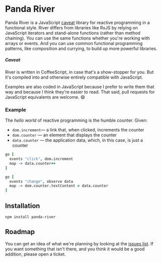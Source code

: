# Panda River

Panda River is a JavaScript [caveat](#caveat) library for reactive programming in a functional style. River differs from libraries like RxJS by relying on JavaScript iterators and stand-alone functions (rather than method chaining). You can use the same functions whether you're working with arrays or events. And you can use common functional programming patterns, like composition and currying, to build up more powerful libraries.

##### Caveat

River is written in CoffeeScript, in case that's a show-stopper for you. But it's compiled into and otherwise entirely compatible with JavaScript.

Examples are also coded in JavaScript because I prefer to write them that way and because I think they're easier to read. That said, pull requests for JavaScript equivalents are welcome. :smile:

### Example

The _hello world_ of reactive programming is the humble counter. Given:

- `dom.increment`— a link that, when clicked, increments the counter
- `dom.counter` — an element that displays the counter
- `data.counter` — the application data, which, in this case, is just a counter

```coffee
go [
  events "click", dom.increment
  map -> data.counter++
]

go [
  events "change", observe data
  map -> dom.counter.textContent = data.counter
]
```

## Installation

`npm install panda-river`


## Roadmap

You can get an idea of what we're planning by looking at the [issues list][tickets]. If you want something that isn't there, and you think it would be a good addition, please open a ticket.

[tickets]:https://github.com/pandastrike/panda-river/issues
